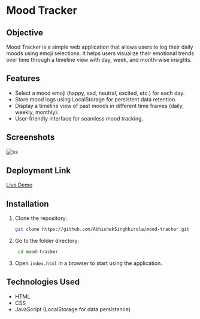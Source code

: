 # Mood Tracker

## Objective

Mood Tracker is a simple web application that allows users to log their daily moods using emoji selections. It helps users visualize their emotional trends over time through a timeline view with day, week, and month-wise insights.

## Features

- Select a mood emoji (happy, sad, neutral, excited, etc.) for each day.
- Store mood logs using LocalStorage for persistent data retention.
- Display a timeline view of past moods in different time frames (daily, weekly, monthly).
- User-friendly interface for seamless mood tracking.

## Screenshots
![ss](https://github.com/user-attachments/assets/e8f8e5b0-10ee-4b25-a82b-3ce7f0aee89c)

## Deployment Link

[Live Demo](https://mood-tracker-abhishek.netlify.app/)

## Installation

1. Clone the repository:
   ```bash
   git clone https://github.com/AbhishekSinghkirola/mood-tracker.git
   ```
2. Go to the folder directory:
   ```bash
    cd mood-tracker
   ```
3. Open `index.html` in a browser to start using the application.

## Technologies Used

- HTML
- CSS
- JavaScript (LocalStorage for data persistence)
